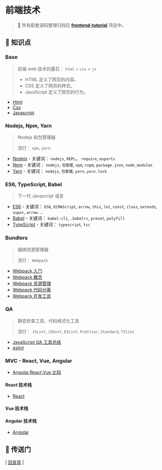 # 前端技术

> :dart: 所有配套源码整理归档在 [**frontend-tutorial**](https://github.com/dunwu/frontend-tutorial) 项目中。

## :memo: 知识点

### Base

> 前端 web 技术的基石： `html` + `css` + `js`
>
> - HTML 定义了网页的内容。
> - CSS 定义了网页的样式。
> - JavaScript 定义了网页的行为。

- [Html](base/html.md)
- [Css](base/css.md)
- [Javascript](base/js.md)

### Nodejs, Npm, Yarn

> Nodejs 和包管理器
>
> 流行： `npm`, `yarn`

- [Nodejs](nodejs/nodejs.md) - 关键词： `nodejs`, `REPL`， `require`, `exports`
- [Npm](nodejs/npm.md) - 关键词： `nodejs`, `包管理`, `npm`, `cnpm`, `package.json`, `node_modules`
- [Yarn](nodejs/yarn.md) - 关键词： `nodejs`, `包管理`, `yarn`, `yarn.lock`

### ES6, TypeScript, Babel

> 下一代 Javascript 语言

- [ES6](es6/ES6.md) - 关键词： `ES6`, `ECMAScript`, `arrow`, `this`, `let`, `const`, `class`, `extends`, `super`, `arrow` ...
- [Babel](es6/babel.md) - 关键词： `babel-cli`, `.babelrc`, `preset`, `polyfill`
- [TypeScript](es6/typescript.md) - 关键词： `typescript`, `tsc`

### Bundlers

> 捆绑资源管理器
>
> 流行： `Webpack`

- [Webpack 入门](webpack/webpack.md)
- [Webpack 概念](webpack/concept.md)
- [Webpack 资源管理](webpack/asset-management.md)
- [Webpack 代码分离](webpack/code-splitting.md)
- [Webpack 开发工具](webpack/development.md)

### QA

> 静态检查工具、代码格式化工具
>
> 流行： `JSLint`, `JSHint`, `ESLint`, `Prettier`, `Standard`, `TSlint`

- [JavaScript QA 工具总结](qa/qa-summary.md)
- [eslint](qa/eslint.md)

### MVC - React, Vue, Angular

- [Angular,React,Vue 比较](mvc/Angular,React,Vue比较.md)

#### React 技术栈

- [React](mvc/react/react.md)

#### Vue 技术栈

#### Angular 技术栈

- [Angular](mvc/angular/angular.md)

## :door: 传送门

| [回首頁](https://github.com/dunwu/blog) |
